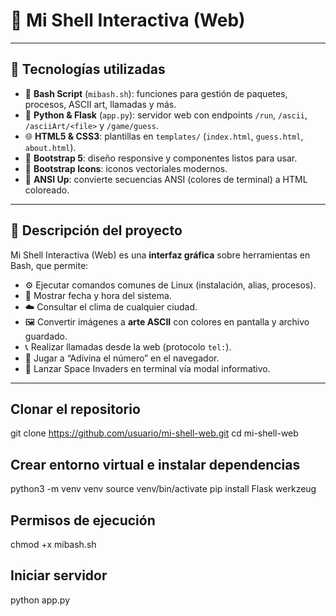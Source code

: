 # 🚀 Mi Shell Interactiva (Web)

---

## 🔧 Tecnologías utilizadas

- 🐚 **Bash Script** (`mibash.sh`): funciones para gestión de paquetes, procesos, ASCII art, llamadas y más.  
- 🐍 **Python & Flask** (`app.py`): servidor web con endpoints `/run`, `/ascii`, `/asciiArt/<file>` y `/game/guess`.  
- 🌐 **HTML5 & CSS3**: plantillas en `templates/` (`index.html`, `guess.html`, `about.html`).  
- 🎨 **Bootstrap 5**: diseño responsive y componentes listos para usar.  
- 🔣 **Bootstrap Icons**: iconos vectoriales modernos.  
- 🌈 **ANSI Up**: convierte secuencias ANSI (colores de terminal) a HTML coloreado.

---

## 📖 Descripción del proyecto

Mi Shell Interactiva (Web) es una **interfaz gráfica** sobre herramientas en Bash, que permite:

- ⚙️ Ejecutar comandos comunes de Linux (instalación, alias, procesos).  
- 📅 Mostrar fecha y hora del sistema.  
- ☁️ Consultar el clima de cualquier ciudad.  
- 🖼️ Convertir imágenes a **arte ASCII** con colores en pantalla y archivo guardado.  
- 📞 Realizar llamadas desde la web (protocolo `tel:`).  
- 🎯 Jugar a “Adivina el número” en el navegador.  
- 👾 Lanzar Space Invaders en terminal vía modal informativo.

---

## Clonar el repositorio 
git clone https://github.com/usuario/mi-shell-web.git
cd mi-shell-web



## Crear entorno virtual e instalar dependencias 
python3 -m venv venv
source venv/bin/activate
pip install Flask werkzeug


## Permisos de ejecución
chmod +x mibash.sh


## Iniciar servidor 
python app.py




